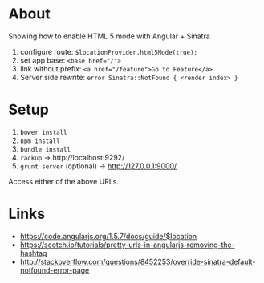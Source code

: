 # About

Showing how to enable HTML 5 mode with Angular + Sinatra

1. configure route: `$locationProvider.html5Mode(true);`
2. set app base:  `<base href="/">`
3. link without prefix: `<a href="/feature">Go to Feature</a>`
4. Server side rewrite: `error Sinatra::NotFound { <render index> }`

# Setup

1. `bower install`
2. `npm install`
3. `bundle install`
4. `rackup` -> http://localhost:9292/
5. `grunt server` (optional) -> http://127.0.0.1:9000/

Access either of the above URLs.

# Links

* https://code.angularjs.org/1.5.7/docs/guide/$location
* https://scotch.io/tutorials/pretty-urls-in-angularjs-removing-the-hashtag
* http://stackoverflow.com/questions/8452253/override-sinatra-default-notfound-error-page
